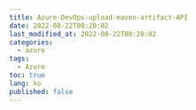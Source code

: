 ```yaml
---
title: Azure-DevOps-upload-maven-artifact-API
date: 2022-08-22T00:20:02
last_modified_at: 2022-08-22T00:20:02
categories:
  - azure
tags:
  - Azure
toc: true  
lang: ko  
published: false
---
```

> 